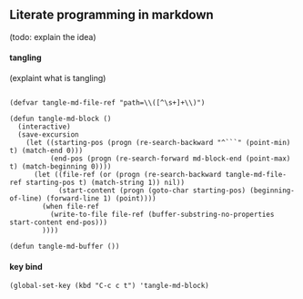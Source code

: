 
## Literate programming in markdown
(todo: explain the idea)

#### tangling
(explaint what is tangling)  

```elisp

(defvar tangle-md-file-ref "path=\\([^\s+]+\\)")

(defun tangle-md-block ()
  (interactive)
  (save-excursion
    (let ((starting-pos (progn (re-search-backward "^```" (point-min) t) (match-end 0)))    
          (end-pos (progn (re-search-forward md-block-end (point-max) t) (match-beginning 0))))
      (let ((file-ref (or (progn (re-search-backward tangle-md-file-ref starting-pos t) (match-string 1)) nil))			
            (start-content (progn (goto-char starting-pos) (beginning-of-line) (forward-line 1) (point))))
        (when file-ref
          (write-to-file file-ref (buffer-substring-no-properties start-content end-pos)))
        ))))

(defun tangle-md-buffer ())

```

#### key bind 

```elisp
(global-set-key (kbd "C-c c t") 'tangle-md-block)

```


